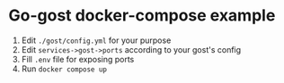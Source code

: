 # Go-gost docker-compose example

1. Edit `./gost/config.yml` for your purpose
2. Edit `services->gost->ports` according to your gost's config 
3. Fill `.env` file for exposing ports
4. Run `docker compose up`

